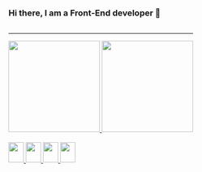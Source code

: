 ### Hi there, I am a Front-End developer 👋

<div align="center" style="display: inline-block;">
  <hr>
  <a href="https://github.com/heitorcallipo">
  <img height="180em" src="https://github-readme-stats.vercel.app/api?username=heitorcallipo&show_icons=true&theme=dark&include_all_commits=true&count_private=true"/>
  <img height="180em" src="https://github-readme-stats.vercel.app/api/top-langs/?username=heitorcallipo&layout=compact&langs_count=7&theme=dark"/>
</div>

<div style="display: inline_block"><br>
    <img width="30" height="40" src="https://cdn.jsdelivr.net/gh/devicons/devicon/icons/html5/html5-original.svg" />
    <img width="30" height="40" src="https://cdn.jsdelivr.net/gh/devicons/devicon/icons/css3/css3-original.svg" />
    <img width="30" height="40" src="https://cdn.jsdelivr.net/gh/devicons/devicon/icons/javascript/javascript-plain.svg" />
    <img width="30" height="40" src="https://cdn.jsdelivr.net/gh/devicons/devicon/icons/react/react-original.svg" />
</div>
  
